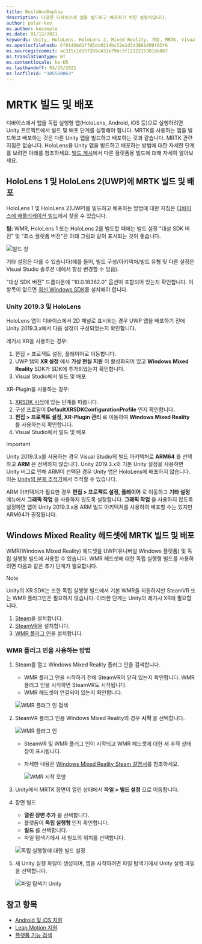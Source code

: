 ```yaml
---
title: BuildAndDeploy
description: 다양한 디바이스에 앱을 빌드하고 배포하기 위한 설명서입니다.
author: polar-kev
ms.author: kesemple
ms.date: 01/12/2021
keywords: Unity, HoloLens, HoloLens 2, Mixed Reality, 개발, MRTK, Visual Studio, Android, IOS
ms.openlocfilehash: 6f014bbd1ffd5dc0214bc52e1d3d3861409f85f6
ms.sourcegitcommit: ac315c1d35f2b9c431e79bc3f1212215301bb867
ms.translationtype: HT
ms.contentlocale: ko-KR
ms.lasthandoff: 03/25/2021
ms.locfileid: "105550863"
---
```

# <a name="building-and-deploying-mrtk"></a>MRTK 빌드 및 배포

디바이스에서 앱을 독립 실행형 앱(HoloLens, Android, iOS 등)으로 실행하려면 Unity 프로젝트에서 빌드 및 배포 단계를 실행해야 합니다. MRTK를 사용하는 앱을 빌드하고 배포하는 것은 다른 Unity 앱을 빌드하고 배포하는 것과 같습니다. MRTK 관련 지침은 없습니다. HoloLens용 Unity 앱을 빌드하고 배포하는 방법에 대한 자세한 단계를 보려면 아래를 참조하세요.  [빌드 게시](https://docs.unity3d.com/Manual/PublishingBuilds.html)에서 다른 플랫폼용 빌드에 대해 자세히 알아보세요.

## <a name="building-and-deploying-mrtk-to-hololens-1-and-hololens-2-uwp"></a>HoloLens 1 및 HoloLens 2(UWP)에 MRTK 빌드 및 배포

HoloLens 1 및 HoloLens 2(UWP)를 빌드하고 배포하는 방법에 대한 지침은 [디바이스에 애플리케이션 빌드](/windows/mixed-reality/mrlearning-base-ch1#build-your-application-to-your-device)에서 찾을 수 있습니다.

**팁:** WMR, HoloLens 1 또는 HoloLens 2를 빌드할 때에는 빌드 설정 "대상 SDK 버전" 및 "최소 플랫폼 버전"은 아래 그림과 같이 표시되는 것이 좋습니다.

![빌드 창](../features/images/getting-started/BuildWindow.png)

기타 설정은 다를 수 있습니다(예를 들어, 빌드 구성/아키텍처/빌드 유형 및 다른 설정은 Visual Studio 솔루션 내에서 항상 변경할 수 있음).

"대상 SDK 버전" 드롭다운에 "10.0.18362.0" 옵션이 포함되어 있는지 확인합니다. 이 항목이 없으면 [최신 Windows SDK](https://developer.microsoft.com/windows/downloads/windows-10-sdk)를 설치해야 합니다.

### <a name="unity-20193-and-hololens"></a>Unity 2019.3 및 HoloLens

HoloLens 앱이 디바이스에서 2D 패널로 표시되는 경우 UWP 앱을 배포하기 전에 Unity 2019.3.x에서 다음 설정이 구성되었는지 확인합니다.

레거시 XR을 사용하는 경우:

1. 편집 > 프로젝트 설정, 플레이어로 이동합니다.
1. UWP 탭의 **XR 설정** 에서 **가상 현실 지원** 이 활성화되어 있고 **Windows Mixed Reality** SDK가 SDK에 추가되었는지 확인합니다.
1. Visual Studio에서 빌드 및 배포

XR-Plugin을 사용하는 경우:

1. [XRSDK 시작](../configuration/getting-started-with-mrtk-and-xrsdk.md)에 있는 단계를 따릅니다.
1. 구성 프로필이 **DefaultXRSDKConfigurationProfile** 인지 확인합니다.
1. **편집 > 프로젝트 설정, XR-Plugin 관리** 로 이동하여 **Windows Mixed Reality** 를 사용하는지 확인합니다.
1. Visual Studio에서 빌드 및 배포

>[!IMPORTANT]
> Unity 2019.3.x를 사용하는 경우 Visual Studio의 빌드 아키텍처로 **ARM64** 를 선택하고 **ARM** 은 선택하지 않습니다. Unity 2019.3.x의 기본 Unity 설정을 사용하면 Unity 버그로 인해 ARM이 선택된 경우 Unity 앱은 HoloLens에 배포하지 않습니다. 이는 [Unity의 문제 추적기](https://issuetracker.unity3d.com/issues/enabling-graphics-jobs-in-2019-dot-3-x-results-in-a-crash-or-nothing-rendering-on-hololens-2)에서 추적할 수 있습니다.
>
> ARM 아키텍처가 필요한 경우 **편집 > 프로젝트 설정, 플레이어** 로 이동하고 **기타 설정** 메뉴에서 **그래픽 작업** 을 사용하지 않도록 설정합니다. **그래픽 작업** 을 사용하지 않도록 설정하면 앱이 Unity 2019.3.x용 ARM 빌드 아키텍처를 사용하여 배포할 수는 있지만 ARM64가 권장됩니다.

## <a name="building-and-deploying-mrtk-to-a-windows-mixed-reality-headset"></a>Windows Mixed Reality 헤드셋에 MRTK 빌드 및 배포

WMR(Windows Mixed Reality) 헤드셋을 UWP(유니버설 Windows 플랫폼) 및 독립 실행형 빌드에 사용할 수 있습니다.  WMR 헤드셋에 대한 독립 실행형 빌드를 사용하려면 다음과 같은 추가 단계가 필요합니다.

> [!NOTE]
> Unity의 XR SDK는 또한 독립 실행형 빌드에서 기본 WMR을 지원하지만 SteamVR 또는 WMR 플러그인은 필요하지 않습니다. 이러한 단계는 Unity의 레거시 XR에 필요합니다.

1. [Steam](https://store.steampowered.com/about/)을 설치합니다.
1. [SteamVR](https://store.steampowered.com/app/250820/SteamVR/)을 설치합니다.
1. [WMR 플러그 인](https://store.steampowered.com/app/719950/Windows_Mixed_Reality_for_SteamVR/)을 설치합니다.

### <a name="how-to-use-wmr-plugin"></a>WMR 플러그 인을 사용하는 방법

1. Steam를 열고 Windows Mixed Reality 플러그 인을 검색합니다.
    - WMR 플러그 인을 시작하기 전에 SteamVR이 닫혀 있는지 확인합니다. WMR 플러그 인을 시작하면 SteamVR도 시작됩니다.
    - WMR 헤드셋이 연결되어 있는지 확인합니다.

    ![WMR 플러그 인 검색](../features/images/build-deploy/WMR/SteamSearchWMRPlugin.png)

1. SteamVR 플러그 인용 Windows Mixed Reality의 경우 **시작** 을 선택합니다.

    ![WMR 플러그 인](../features/images/build-deploy/WMR/WMRPlugin.png)

    - SteamVR 및 WMR 플러그 인이 시작되고 WMR 헤드셋에 대한 새 추적 상태 창이 표시됩니다.
    - 자세한 내용은 [Windows Mixed Reality Steam 설명서](https://support.microsoft.com/help/4053622/windows-10-play-steamvr-games-in-windows-mixed-reality)를 참조하세요.

        ![WMR 시작 모양](../features/images/build-deploy/WMR/WMRPluginActive.png)

1. Unity에서 MRTK 장면이 열린 상태에서 **파일 > 빌드 설정** 으로 이동합니다.

1. 장면 빌드
    - **열린 장면 추가** 를 선택합니다.
    - 플랫폼이 **독립 실행형** 인지 확인합니다.
    - **빌드** 를 선택합니다.
    - 파일 탐색기에서 새 빌드의 위치를 선택합니다.

    ![독립 실행형에 대한 빌드 설정](../features/images/build-deploy/WMR/BuildSettingsStandaloneUnity.png)

1. 새 Unity 실행 파일이 생성되며, 앱을 시작하려면 파일 탐색기에서 Unity 실행 파일을 선택합니다.

    ![파일 탐색기 Unity](../features/images/build-deploy/WMR/FileExplorerUnityExe.png)

## <a name="see-also"></a>참고 항목

- [Android 및 iOS 지원](../features/cross-platform/using-ar-foundation.md)
- [Leap Motion 지원](../features/cross-platform/leap-motion-mrtk.md)
- [플랫폼 기능 검색](../features/cross-platform/detecting-platform-capabilities.md)